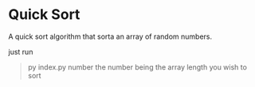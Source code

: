 # Quick Sort
A quick sort algorithm that sorta an array of random numbers. 

just run
> py index.py number
the number being the array length you wish to sort 